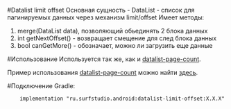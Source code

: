 #Datalist limit offset
Основная сущность - DataList - список для пагинируемых данных через механизм limit/offset
Имеет методы:
 1. merge(DataList data), позволяющий обьединять 2 блока данных
 2. int getNextOffset() - возвращает смещение для след блока данных
 3. bool canGetMore() - обозначает, можно ли загрузить еще данные

#Использование
Используется так же, как и [datalist-page-count](../datalist-page-count).

Пример использования [datalist-page-count](../datalist-page-count)
можно найти [здесь](../network-sample).

#Подключение
Gradle:
```
    implementation "ru.surfstudio.android:datalist-limit-offset:X.X.X"
```